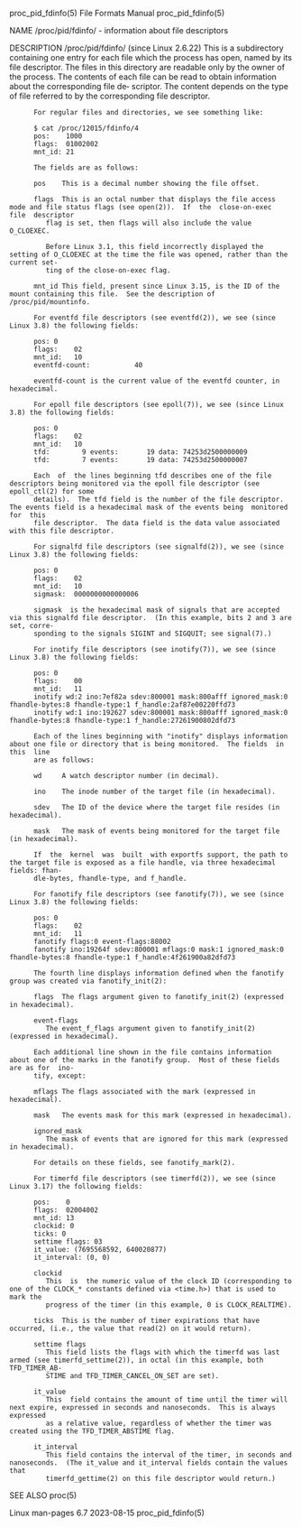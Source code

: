 proc_pid_fdinfo(5)						      File Formats Manual						    proc_pid_fdinfo(5)

NAME
       /proc/pid/fdinfo/ - information about file descriptors

DESCRIPTION
       /proc/pid/fdinfo/ (since Linux 2.6.22)
	      This is a subdirectory containing one entry for each file which the process has open, named by its file descriptor.  The files in this directory
	      are  readable  only  by  the owner of the process.  The contents of each file can be read to obtain information about the corresponding file de‐
	      scriptor.	 The content depends on the type of file referred to by the corresponding file descriptor.

	      For regular files and directories, we see something like:

		  $ cat /proc/12015/fdinfo/4
		  pos:	  1000
		  flags:  01002002
		  mnt_id: 21

	      The fields are as follows:

	      pos    This is a decimal number showing the file offset.

	      flags  This is an octal number that displays the file access mode and file status flags (see open(2)).  If  the  close-on-exec  file  descriptor
		     flag is set, then flags will also include the value O_CLOEXEC.

		     Before Linux 3.1, this field incorrectly displayed the setting of O_CLOEXEC at the time the file was opened, rather than the current set‐
		     ting of the close-on-exec flag.

	      mnt_id This field, present since Linux 3.15, is the ID of the mount containing this file.	 See the description of /proc/pid/mountinfo.

	      For eventfd file descriptors (see eventfd(2)), we see (since Linux 3.8) the following fields:

		  pos: 0
		  flags:    02
		  mnt_id:   10
		  eventfd-count:	       40

	      eventfd-count is the current value of the eventfd counter, in hexadecimal.

	      For epoll file descriptors (see epoll(7)), we see (since Linux 3.8) the following fields:

		  pos: 0
		  flags:    02
		  mnt_id:   10
		  tfd:	      9 events:	      19 data: 74253d2500000009
		  tfd:	      7 events:	      19 data: 74253d2500000007

	      Each  of	the lines beginning tfd describes one of the file descriptors being monitored via the epoll file descriptor (see epoll_ctl(2) for some
	      details).	 The tfd field is the number of the file descriptor.  The events field is a hexadecimal mask of the events being  monitored  for  this
	      file descriptor.	The data field is the data value associated with this file descriptor.

	      For signalfd file descriptors (see signalfd(2)), we see (since Linux 3.8) the following fields:

		  pos: 0
		  flags:    02
		  mnt_id:   10
		  sigmask:  0000000000000006

	      sigmask  is the hexadecimal mask of signals that are accepted via this signalfd file descriptor.	(In this example, bits 2 and 3 are set, corre‐
	      sponding to the signals SIGINT and SIGQUIT; see signal(7).)

	      For inotify file descriptors (see inotify(7)), we see (since Linux 3.8) the following fields:

		  pos: 0
		  flags:    00
		  mnt_id:   11
		  inotify wd:2 ino:7ef82a sdev:800001 mask:800afff ignored_mask:0 fhandle-bytes:8 fhandle-type:1 f_handle:2af87e00220ffd73
		  inotify wd:1 ino:192627 sdev:800001 mask:800afff ignored_mask:0 fhandle-bytes:8 fhandle-type:1 f_handle:27261900802dfd73

	      Each of the lines beginning with "inotify" displays information about one file or directory that is being monitored.  The fields	in  this  line
	      are as follows:

	      wd     A watch descriptor number (in decimal).

	      ino    The inode number of the target file (in hexadecimal).

	      sdev   The ID of the device where the target file resides (in hexadecimal).

	      mask   The mask of events being monitored for the target file (in hexadecimal).

	      If  the  kernel  was  built  with exportfs support, the path to the target file is exposed as a file handle, via three hexadecimal fields: fhan‐
	      dle-bytes, fhandle-type, and f_handle.

	      For fanotify file descriptors (see fanotify(7)), we see (since Linux 3.8) the following fields:

		  pos: 0
		  flags:    02
		  mnt_id:   11
		  fanotify flags:0 event-flags:88002
		  fanotify ino:19264f sdev:800001 mflags:0 mask:1 ignored_mask:0 fhandle-bytes:8 fhandle-type:1 f_handle:4f261900a82dfd73

	      The fourth line displays information defined when the fanotify group was created via fanotify_init(2):

	      flags  The flags argument given to fanotify_init(2) (expressed in hexadecimal).

	      event-flags
		     The event_f_flags argument given to fanotify_init(2) (expressed in hexadecimal).

	      Each additional line shown in the file contains information about one of the marks in the fanotify group.	 Most of these fields are as for  ino‐
	      tify, except:

	      mflags The flags associated with the mark (expressed in hexadecimal).

	      mask   The events mask for this mark (expressed in hexadecimal).

	      ignored_mask
		     The mask of events that are ignored for this mark (expressed in hexadecimal).

	      For details on these fields, see fanotify_mark(2).

	      For timerfd file descriptors (see timerfd(2)), we see (since Linux 3.17) the following fields:

		  pos:	  0
		  flags:  02004002
		  mnt_id: 13
		  clockid: 0
		  ticks: 0
		  settime flags: 03
		  it_value: (7695568592, 640020877)
		  it_interval: (0, 0)

	      clockid
		     This  is  the numeric value of the clock ID (corresponding to one of the CLOCK_* constants defined via <time.h>) that is used to mark the
		     progress of the timer (in this example, 0 is CLOCK_REALTIME).

	      ticks  This is the number of timer expirations that have occurred, (i.e., the value that read(2) on it would return).

	      settime flags
		     This field lists the flags with which the timerfd was last armed (see timerfd_settime(2)), in octal (in this example, both	 TFD_TIMER_AB‐
		     STIME and TFD_TIMER_CANCEL_ON_SET are set).

	      it_value
		     This  field contains the amount of time until the timer will next expire, expressed in seconds and nanoseconds.  This is always expressed
		     as a relative value, regardless of whether the timer was created using the TFD_TIMER_ABSTIME flag.

	      it_interval
		     This field contains the interval of the timer, in seconds and nanoseconds.	 (The it_value and it_interval fields contain the values  that
		     timerfd_gettime(2) on this file descriptor would return.)

SEE ALSO
       proc(5)

Linux man-pages 6.7							  2023-08-15							    proc_pid_fdinfo(5)
